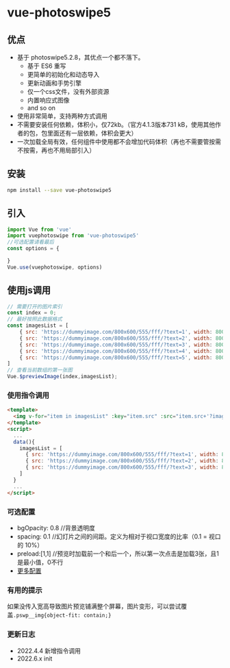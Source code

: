 # vue-photoswipe5

## 优点
- 基于 photoswipe5.2.8，其优点一个都不落下。
  - 基于 ES6 重写
  - 更简单的初始化和动态导入
  - 更新动画和手势引擎
  - 仅一个css文件，没有外部资源
  - 内置响应式图像
  - and so on
- 使用非常简单，支持两种方式调用
- 不需要安装任何依赖，体积小，仅72kb。（官方4.1.3版本731 kB，使用其他作者的包，包里面还有一层依赖，体积会更大）
- 一次加载全局有效，任何组件中使用都不会增加代码体积（再也不需要管按需不按需，再也不用局部引入）

## 安装

```sh
npm install --save vue-photoswipe5
```

## 引入

```javascript
import Vue from 'vue'
import vuephotoswipe from 'vue-photoswipe5'
//可选配置请看最后
const options = {

}
Vue.use(vuephotoswipe, options)
```

## 使用js调用
``` javascript
// 需要打开的图片索引
const index = 0;
// 最好按照此数据格式
const imagesList = [
    { src: 'https://dummyimage.com/800x600/555/fff/?text=1', width: 800, height: 600 },
    { src: 'https://dummyimage.com/800x600/555/fff/?text=2', width: 800, height: 600 },
    { src: 'https://dummyimage.com/800x600/555/fff/?text=3', width: 800, height: 600 },
    { src: 'https://dummyimage.com/800x600/555/fff/?text=4', width: 800, height: 600 },
    { src: 'https://dummyimage.com/800x600/555/fff/?text=5', width: 800, height: 600 },
]
// 查看当前数组的第一张图
Vue.$previewImage(index,imagesList);
```

### 使用指令调用

``` html
<template>
  <img v-for="item in imagesList" :key="item.src" :src="item.src+'?imageView2/2/w/500/q/100'" v-preview :data-src="item.src" :data-width="item.width" :data-height="item.height">
</template>
<script>
  ...
  data(){
    imagesList = [
      { src: 'https://dummyimage.com/800x600/555/fff/?text=1', width: 800, height: 600 },
      { src: 'https://dummyimage.com/800x600/555/fff/?text=2', width: 800, height: 600 },
      { src: 'https://dummyimage.com/800x600/555/fff/?text=3', width: 800, height: 600 }
    ]
  }
  ...
</script>
```
### 可选配置

- bgOpacity: 0.8 //背景透明度
- spacing: 0.1 //幻灯片之间的间距。定义为相对于视口宽度的比率（0.1 = 视口的 10%）
- preload:[1,1] //预览时加载前一个和后一个，所以第一次点击是加载3张，且1是最小值，0不行
- [更多配置](https://photoswipe.com/options/)

### 有用的提示

如果没传入宽高导致图片预览铺满整个屏幕，图片变形，可以尝试覆盖`.pswp__img{object-fit: contain;}`

### 更新日志
- 2022.4.4 新增指令调用
- 2022.6.x init